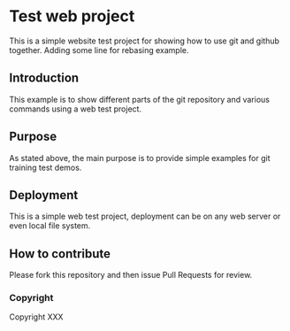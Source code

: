 # Test web project

This is a simple website test project for
showing how to use git and github together. Adding some line for rebasing example.

## Introduction

This example is to show different parts
of the git repository and various commands
using a web test project.

## Purpose

As stated above, the main purpose is to
provide simple examples for git training test demos.

## Deployment

This is a simple web test project, deployment
can be on any web server or even local file system.

## How to contribute

Please fork this repository and then issue Pull Requests for review.



### Copyright

Copyright XXX

